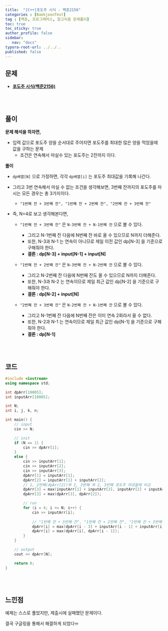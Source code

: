 ```yaml
---
title:  "[C++]포도주 시식 - 백준2156"
categories : [BaekjoonTest]
tag : [백준, 프로그래머스, 알고리즘 문제풀이]
toc: true
toc_sticky: true
author_profile: false
sidebar:
   nav: "docs"
typora-root-url: ../../..
published: false
---
```




## 문제

* **[포도주 시식(백준2156)](https://www.acmicpc.net/problem/2156)**

<br><br>

## 풀이

**문제 해석을 하자면,**

* 입력 값으로 포도주 양을 순서대로 주어지면 포도주를 최대한 많은 양을 먹었을때 값을 구하는 문제
  * 조건은 연속해서 마실수 있는 포도주는 2잔까지 이다.




**풀이**

* `dp배열[N]` 으로 가정하면, 각각 `dp배열[i]` 는 포도주 최대값을 기록해 나간다.
* 그리고 3번 연속해서 마실 수 없는 조건을 생각해보면, 3번째 잔까지의 포도주를 마시는 모든 경우는 총 3가지이다.
  * `"1번째 잔 + 3번째 잔", "1번째 잔 + 2번째 잔", "2번째 잔 + 3번째 잔" `

* 즉, N=4로 보고 생각해본다면,
  * `"1번째 잔 + 3번째 잔"` 은 `N-3번째 잔 + N-1번째 잔` 으로 볼 수 있다.
    * 그리고 N-1번째 잔 다음에 N번째 잔 바로 올 수 있으므로 N까지 더해준다.
    * 또한, N-3과 N-1 는 연속이 아니므로 제일 이전 값인 dp[N-3] 을 기준으로 구해줘야 한다.
    * **결론 : dp[N-3] + input[N-1] + input[N]**

  * `"1번째 잔 + 2번째 잔"` 은 `N-3번째 잔 + N-2번째 잔` 으로 볼 수 있다.
    * 그리고 N-2번째 잔 다음에 N번째 잔도 올 수 있으므로 N까지 더해준다.
    * 또한, N-3과 N-2 는 연속이므로 제일 최근 값인 dp[N-2] 을 기준으로 구해줘야 한다.
    * **결론 : dp[N-2] + input[N]**

  * `"2번째 잔 + 3번째 잔"` 은 `N-2번째 잔 + N-1번째 잔` 으로 볼 수 있다.
    * 그리고 N-1번째 잔 다음에 N번째 잔은 이미 연속 2회라서 올 수 없다.
    * 또한, N-2과 N-1 는 연속이므로 제일 최근 값인 dp[N-1] 을 기준으로 구해줘야 한다.
    * **결론 : dp[N-1]**




<br><br>

## 코드

```c++
#include <iostream>
using namespace std;

int dpArr[10005];
int inputArr[10005];

int N;
int i, j, k, n;

int main() {
	// input
	cin >> N;

	// init
	if (N == 1) {
		cin >> dpArr[1];
	}
	else {
		cin >> inputArr[1];
		cin >> inputArr[2];
		cin >> inputArr[3];
		dpArr[1] = inputArr[1];
		dpArr[2] = inputArr[1] + inputArr[2];
		// 1, 2번째(dpArr[2])와 1, 3번째 와 2, 3번째 포도주 마셨을때 비교
		dpArr[3] = max(inputArr[1] + inputArr[3], inputArr[2] + inputArr[3]);
		dpArr[3] = max(dpArr[3], dpArr[2]);

		// run
		for (i = 4; i <= N; i++) {
			cin >> inputArr[i];
			
			// "1번째 잔 + 3번째 잔", "1번째 잔 + 2번째 잔", "2번째 잔 + 3번째 잔" 
			dpArr[i] = max(dpArr[i - 3] + inputArr[i - 1] + inputArr[i], dpArr[i - 2] + inputArr[i]);
			dpArr[i] = max(dpArr[i], dpArr[i - 1]);
		}
	}

	// output
	cout << dpArr[N];

	return 0;
}
```

<br><br>

## 느낀점

예제는 스스로 풀었지만, 제출시에 실패했던 문제이다.

결국 구글링을 통해서 해결하게 되었다ㅠ
